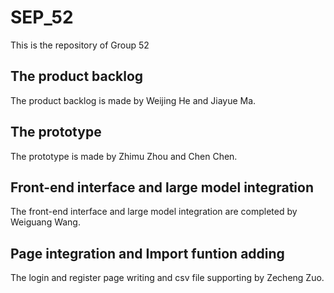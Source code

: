 
# SEP_52

This is the repository of Group 52

## The product backlog

The product backlog is made by Weijing He and Jiayue Ma.

## The prototype

The prototype is made by Zhimu Zhou and Chen Chen.

## Front-end interface and large model integration

The front-end interface and large model integration are completed by Weiguang Wang.

## Page integration and Import funtion adding

The login and register page writing and csv file supporting by Zecheng Zuo.
